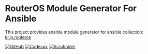 RouterOS Module Generator For Ansible
====
This project provides ansible module generator for ansible collection: [kilip.routeros](https://github.com/kilip/ansible-collection-routeros)

[![GitHub](https://img.shields.io/github/workflow/status/kilip/routeros-generator/CI?style=flat-square)](https://github.com/kilip/routeros-generator/actions?query=workflow%3ACI+branch%3Amaster)
[![Codecov](https://img.shields.io/codecov/c/github/kilip/routeros-generator?style=flat-square)](https://codecov.io/gh/kilip/routeros-generator/branch/master)
[![Scrutinizer](https://img.shields.io/scrutinizer/quality/g/kilip/routeros-generator?style=flat-square)](https://img.shields.io/scrutinizer/build/g/kilip/routeros-generator?style=flat-square)